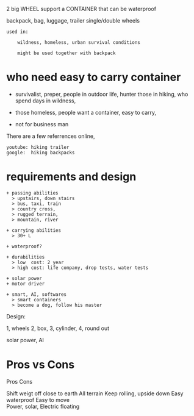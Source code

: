 

2 big WHEEL support a CONTAINER that can be waterproof

backpack, bag, luggage, trailer single/double wheels 

    used in:

        wildness, homeless, urban survival conditions

        might be used together with backpack


# who need easy to carry container

 - survivalist, preper, people in outdoor life, 
   hunter 
   those in hiking, 
   who spend days in wildness,

 - those homeless, people want a container, 
   easy to carry, 

 - not for business man


There are a few referrences online,

    youtube: hiking trailer
    google:  hiking backpacks


# requirements and design

    + passing abilities
      > upstairs, down stairs
      > bus, taxi, train
      > country cross, 
      > rugged terrain, 
      > mountain, river

    + carrying abilities
      > 30+ L

    + waterproof?

    + durabilities
      > low  cost: 2 year
      > high cost: life company, drop tests, water tests

    + solar power 
    + motor driver

    + smart, AI, softwares
      > smart containers
      > become a dog, follow his master



Design:

 1, wheels
 2, box, 
 3, cylinder,
 4, round out

 solar power,
 AI


# Pros vs Cons

 Pros                Cons

 Shift weigt off     close to earth
 All terrain         Keep rolling, upside down
 Easy waterproof
 Easy to move        
 Power, solar, Electric 
 floating



<!-- vim: ft=markdown tw=60 nowrap:
-->
